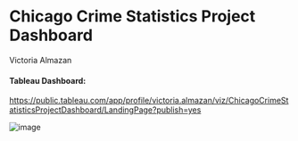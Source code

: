 # Chicago Crime Statistics Project Dashboard

Victoria Almazan 


#### Tableau Dashboard: 

https://public.tableau.com/app/profile/victoria.almazan/viz/ChicagoCrimeStatisticsProjectDashboard/LandingPage?publish=yes

 
![image](https://github.com/valmazan/Project-Dashboard/assets/126423326/d76f8a20-cf4b-43a2-b86b-1d0b0e54f347)
